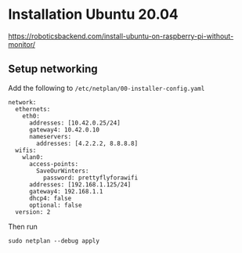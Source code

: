 # Installation Ubuntu 20.04

https://roboticsbackend.com/install-ubuntu-on-raspberry-pi-without-monitor/

## Setup networking
Add the following to ``` /etc/netplan/00-installer-config.yaml ```
```
network:
  ethernets:
    eth0:
      addresses: [10.42.0.25/24]
      gateway4: 10.42.0.10
      nameservers:
        addresses: [4.2.2.2, 8.8.8.8]
  wifis:
    wlan0:
      access-points:
        SaveOurWinters:
          password: prettyflyforawifi
      addresses: [192.168.1.125/24]
      gateway4: 192.168.1.1	
      dhcp4: false
      optional: false
  version: 2
```

Then run
```shell script
sudo netplan --debug apply
```
